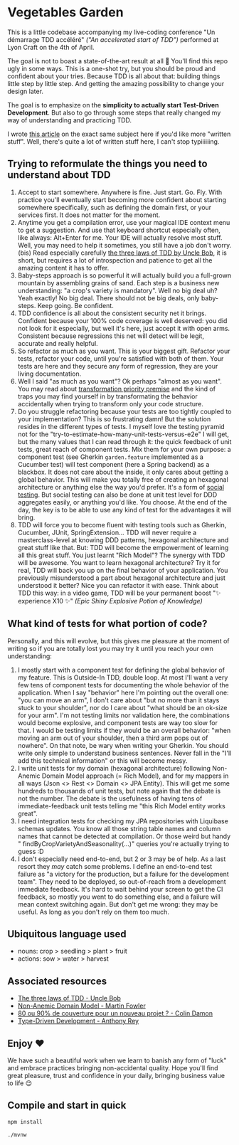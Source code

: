 # Vegetables Garden

This is a little codebase accompanying my live-coding conference "Un démarrage TDD accéléré" _("An accelerated start of
TDD")_ performed at Lyon Craft on the 4th of April.

The goal is not to boast a state-of-the-art result at all 🙈 You'll find this repo ugly in some ways. This is a one-shot
try, but you should be proud and confident about your tries. Because TDD is all about that: building things little step
by little step. And getting the amazing possibility to change your design later.

The goal is to emphasize on the **simplicity to actually start Test-Driven Development**. But also to go through some
steps that really changed my way of understanding and practicing TDD.

I wrote [this article](https://blog.ippon.fr/2023/01/18/mon-apprentissage-du-tdd/) on the exact same subject here if
you'd like more "written stuff". Well, there's quite a lot of written stuff here, I can't stop typiiiiiing.

## Trying to reformulate the things you need to understand about TDD

1. Accept to start somewhere. Anywhere is fine. Just start. Go. Fly. With practice you'll eventually start becoming more
   confident about starting somewhere specifically, such as defining the domain first, or your services first. It does
   not matter for the moment.
2. Anytime you get a compilation error, use your magical IDE context menu to get a suggestion. And use that keyboard
   shortcut especially often, like always: Alt+Enter for me. Your IDE will actually resolve most stuff. Well, you may
   need to help it sometimes, you still have a job don't worry. (bis) Read especially
   carefully [the three laws of TDD by Uncle Bob](http://butunclebob.com/ArticleS.UncleBob.TheThreeRulesOfTdd),
   it is short, but requires a lot of introspection and patience to get all the amazing content it has to offer.
3. Baby-steps approach is so powerful it will actually build you a full-grown mountain by assembling grains of sand.
   Each step is a business new understanding: "a crop's variety is mandatory". Well no big deal uh? Yeah exactly! No big
   deal. There should not be big deals, only baby-steps. Keep going. Be confident.
4. TDD confidence is all about the consistent security net it brings. Confident because your 100% code coverage is well
   deserved: you did not look for it especially, but well it's here, just accept it with open arms. Consistent because
   regressions this net will detect will be legit, accurate and really helpful.
5. So refactor as much as you want. This is your biggest gift. Refactor your tests, refactor your code, until you're
   satisfied with both of them. Your tests are here and they secure any form of regression, they are your living
   documentation.
6. Well I said "as much as you want"? Ok perhaps "almost as you want". You may read
   about [transformation priority premise](http://blog.cleancoder.com/uncle-bob/2013/05/27/TheTransformationPriorityPremise.html)
   and the kind of traps you may find yourself in by transformating the behavior accidentally when trying to transform
   only your code structure.
7. Do you struggle refactoring because your tests are too tightly coupled to your implementation? This is so
   frustrating damn! But the solution resides in the different types of tests. I myself love the testing pyramid not for
   the "try-to-estimate-how-many-unit-tests-versus-e2e" I will get, but the many values that I can read through it: the
   quick feedback of unit tests, great reach of component tests. Mix them for your own purpose: a component test (see
   Gherkin `garden.feature` implemented as a Cucumber test) will test component (here a Spring backend) as a blackbox.
   It does not care about the inside, it only cares about getting a global behavior. This will make you totally free of
   creating an hexagonal architecture or anything else the way you'd prefer. It's a form
   of [social testing](https://martinfowler.com/bliki/UnitTest.html). But social testing can also be done at unit test
   level for DDD aggregates easily, or anything you'd like. You choose. At the end of the day, the key is to be able to
   use any kind of test for the advantages it will bring.
8. TDD will force you to become fluent with testing tools such as Gherkin, Cucumber, JUnit, SpringExtension... TDD will
   never require a masterclass-level at knowing DDD patterns, hexagonal architecture and great stuff like that. But: TDD
   will become the empowerment of learning all this great stuff. You just learnt "Rich Model"? The synergy with TDD will
   be awesome. You want to learn hexagonal architecture? Try it for real, TDD will back you up on the final behavior of
   your application. You previously misunderstood a part about hexagonal architecture and just understood it better?
   Nice you can refactor it with ease. Think about TDD this way: in a video game, TDD will be your permanent boost "✨
   experience X10 ✨" _(Epic Shiny Explosive Potion of Knowledge)_

## What kind of tests for what portion of code?

Personally, and this will evolve, but this gives me pleasure at the moment of writing so if you are totally lost you may
try it until you reach your own understanding:

1. I mostly start with a component test for defining the global behavior of my feature. This is Outside-In TDD, double
   loop. At most I'll want a very few tens of component tests for documenting the whole behavior of the application.
   When I say "behavior" here I'm pointing out the overall one: "you can move an arm", I don't care about "but no more
   than it stays stuck to your shoulder", nor do I care about "what should be an ok-size for your arm". I'm not testing
   limits nor validation here, the combinations would become explosive, and component tests are way too slow for that. I
   would be testing limits if they would be an overall behavior: "when moving an arm out of your shoulder, then a
   third arm pops out of nowhere".
   On that note, be wary when writing your Gherkin. You should write only simple to understand business sentences. Never
   fall in the "I'll add this technical information" or this will become messy.
2. I write unit tests for my domain (hexagonal architecture) following Non-Anemic Domain Model approach (= Rich Model),
   and for my mappers in all ways (Json <> Rest <> Domain <> JPA Entity). This will get me some hundreds to thousands of
   unit tests, but note again that the debate is not the number. The debate is the usefulness of having tens of
   immediate-feedback unit tests telling me "this Rich Model entity works great".
3. I need integration tests for checking my JPA repositories with Liquibase schemas updates. You know all those string
   table names and column names that cannot be detected at compilation. Or those weird but handy "
   findByCropVarietyAndSeasonality(...)" queries you're actually trying to guess :D
4. I don't especially need end-to-end, but 2 or 3 may be of help. As a last resort they _may_ catch some problems. I
   define an end-to-end test failure as "a victory for the production, but a failure for the development team". They
   need to be deployed, so out-of-reach from a development immediate feedback. It's hard to wait behind your screen to
   get the CI feedback, so mostly you went to do something else, and a failure will mean context switching again. But
   don't get me wrong: they may be useful. As long as you don't rely on them too much.

## Ubiquitous language used

* nouns: crop > seedling > plant > fruit
* actions: sow > water > harvest

## Associated resources

* [The three laws of TDD - Uncle Bob](http://butunclebob.com/ArticleS.UncleBob.TheThreeRulesOfTdd)
* [Non-Anemic Domain Model - Martin Fowler](https://martinfowler.com/bliki/AnemicDomainModel.html)
* [80 ou 90% de couverture pour un nouveau projet ? - Colin Damon](https://blog.ippon.fr/2019/07/22/80-ou-90-de-couverture-de-tests/)
* [Type-Driven Development - Anthony Rey](https://blog.ippon.fr/2021/02/08/type-driven-development/)

## Enjoy ❤️

We have such a beautiful work when we learn to banish any form of "luck" and embrace practices bringing non-accidental
quality. Hope you'll find great pleasure, trust and confidence in your daily, bringing business value to life 😌

## Compile and start in quick

```bash
npm install
```

```bash
./mvnw
```
